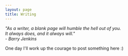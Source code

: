 ```yaml
---
layout: page
title: Writing
---
```


<i>"As a writer, a blank page will humble the hell out of you.
<br/> It always does, and it always will."
<br/>- Barry Jenkins</i>

One day I'll work up the courage to post something here :)
